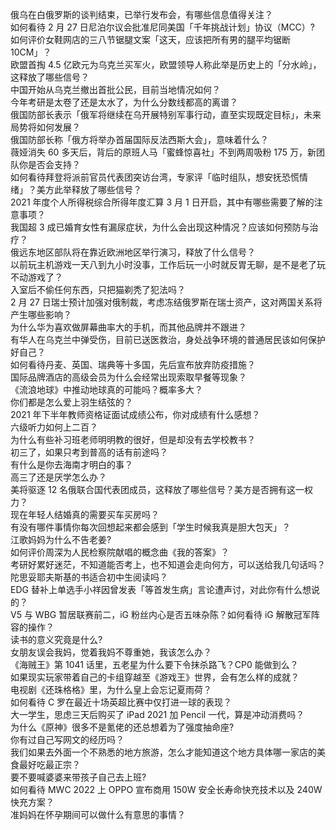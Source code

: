 俄乌在白俄罗斯的谈判结束，已举行发布会，有哪些信息值得关注？  
如何看待 2 月 27 日尼泊尔议会批准尼同美国「千年挑战计划」协议（MCC）?  
如何评价女鞋网店的三八节锯腿文案「这天，应该把所有男的腿平均锯断 10CM」？  
欧盟首掏 4.5 亿欧元为乌克兰买军火，欧盟领导人称此举是历史上的「分水岭」，这释放了哪些信号？  
中国开始从乌克兰撤出首批公民，目前当地情况如何？  
今年考研是太卷了还是太水了，为什么分数线都高的离谱？  
俄国防部长表示「俄军将继续在乌开展特别军事行动，直至实现既定目标」，未来局势将如何发展？  
俄国防部长称「俄方将举办首届国际反法西斯大会」，意味着什么？  
薇娅消失 60 多天后，背后的原班人马「蜜蜂惊喜社」不到两周吸粉 175 万，新团队你是否会支持？  
如何看待拜登将派前官员代表团突访台湾，专家评「临时组队，想安抚恐慌情绪」？美方此举释放了哪些信号？  
2021 年度个人所得税综合所得年度汇算 3 月 1 日开启，其中有哪些需要了解的注意事项？  
我国超 3 成已婚育女性有漏尿症状，为什么会出现这种情况？应该如何预防与治疗？  
俄远东地区部队将在靠近欧洲地区举行演习，释放了什么信号？  
以前玩主机游戏一天八到九小时没事，工作后玩一小时就反胃无聊，是不是老了玩不动游戏了？  
入室后不偷任何东西，只把猫剃秃了犯法吗？  
2 月 27 日瑞士预计加强对俄制裁，考虑冻结俄罗斯在瑞士资产，这对两国关系将产生哪些影响？  
为什么华为喜欢做屏幕曲率大的手机，而其他品牌并不跟进？  
有华人在乌克兰中弹受伤，目前已送医救治，身处战争环境的普通居民该如何保护好自己？  
如何看待丹麦、英国、瑞典等十多国，先后宣布放弃防疫措施？  
国际品牌酒店的高级会员为什么会经常出现索取早餐等现象？  
《流浪地球》中推动地球真的可能吗？概率多大？  
你们都是怎么爱上羽生结弦的？  
2021 年下半年教师资格证面试成绩公布，你对成绩有什么感想？  
六级听力如何上二百？  
为什么有些补习班老师明明教的很好，但是却没有去学校教书？  
初三了，如果只考到普高的话有前途吗？  
有什么是你去海南才明白的事？  
高三了还是厌学怎么办？  
美将驱逐 12 名俄联合国代表团成员，这释放了哪些信号？美方是否拥有这一权力？  
现在年轻人结婚真的需要买车买房吗？  
有没有哪件事情你每次回想起来都会感到「学生时候我真是胆大包天」？  
江歌妈妈为什么不告老姜?  
如何评价周深为人民检察院献唱的概念曲《我的答案》？  
考研好累好迷茫，不知道能否考上，也不知道会走向何方，可以送给我几句话吗？  
陀思妥耶夫斯基的书适合初中生阅读吗？  
EDG 替补上单选手小祥因曾发表「等首发生病」言论遭声讨，对此你有什么想说的？  
V5 与 WBG 暂居联赛前二，iG 粉丝内心是否五味杂陈？如何看待 iG 解散冠军阵容的操作？  
读书的意义究竟是什么?  
女朋友误会我妈，觉着我妈不尊重她，我该怎么办？  
《海贼王》第 1041 话里，五老星为什么要下令抹杀路飞？CP0 能做到么？  
如果现实玩家带着自己的卡组穿越至《游戏王》世界，会有怎么样的成就？  
电视剧《还珠格格》里，为什么皇上会忘记夏雨荷？  
如何看待 C 罗在最近十场英超比赛中仅打进一球的表现？  
大一学生，思虑三天后购买了 iPad 2021 加 Pencil 一代，算是冲动消费吗？  
为什么《原神》很多不是氪佬的还总想着为了强度抽命座?  
你有过自己写网文的经历吗？  
我们如果去外面一个不熟悉的地方旅游，怎么才能知道这个地方具体哪一家店的美食最好吃最正宗？  
要不要喊婆婆来带孩子自己去上班?  
如何看待 MWC 2022 上 OPPO 宣布商用 150W 安全长寿命快充技术以及 240W 快充方案？  
准妈妈在怀孕期间可以做什么有意思的事情？  
